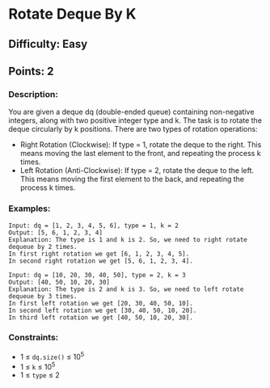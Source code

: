 # Rotate Deque By K
## Difficulty: Easy
## Points: 2
### Description:
You are given a deque dq (double-ended queue) containing non-negative integers, along with two positive integer type and k. The task is to rotate the deque circularly by k positions.
There are two types of rotation operations:
- Right Rotation (Clockwise): If type = 1, rotate the deque to the right. This means moving the last element to the front, and repeating the process k times.
- Left Rotation (Anti-Clockwise): If type = 2, rotate the deque to the left. This means moving the first element to the back, and repeating the process k times.

### Examples:
```
Input: dq = [1, 2, 3, 4, 5, 6], type = 1, k = 2
Output: [5, 6, 1, 2, 3, 4] 
Explanation: The type is 1 and k is 2. So, we need to right rotate dequeue by 2 times.
In first right rotation we get [6, 1, 2, 3, 4, 5].
In second right rotation we get [5, 6, 1, 2, 3, 4].
```
```
Input: dq = [10, 20, 30, 40, 50], type = 2, k = 3 
Output: [40, 50, 10, 20, 30] 
Explanation: The type is 2 and k is 3. So, we need to left rotate dequeue by 3 times.
In first left rotation we get [20, 30, 40, 50, 10]. 
In second left rotation we get [30, 40, 50, 10, 20].
In third left rotation we get [40, 50, 10, 20, 30].
```
### Constraints:
- 1 ≤ `dq.size()` ≤ 10<sup>5</sup>
- 1 ≤ `k` ≤ 10<sup>5</sup> 
- 1 ≤ `type` ≤ 2